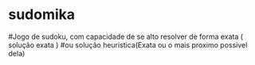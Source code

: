# sudomika

#Jogo de sudoku, com capacidade de se alto resolver de forma exata ( solução exata )
#ou solução heuristica(Exata ou o mais proximo possivel dela)
